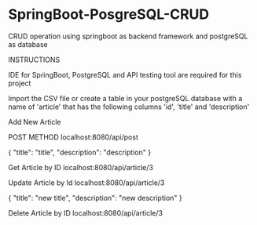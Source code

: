 # SpringBoot-PosgreSQL-CRUD
CRUD operation using springboot as backend framework and postgreSQL as database


INSTRUCTIONS

IDE for SpringBoot, PostgreSQL and API testing tool are required for this project

Import the CSV file or create a table in your postgreSQL database with a name of 'article' that has the following columns 'id', 'title' and 'description'


 Add New Article

 POST METHOD
 localhost:8080/api/post
 
 {
    "title": "title",
    "description": "description"
 }
 
 Get Article by ID
 localhost:8080/api/article/3


 Update Article by Id
 localhost:8080/api/article/3

 {
    "title": "new title",
    "description": "new description"
 }

 Delete Article by ID
 localhost:8080/api/article/3
